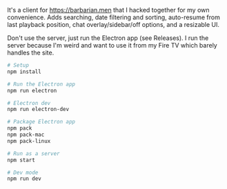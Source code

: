 It's a client for https://barbarian.men that I hacked together for my own convenience. Adds searching, date filtering and sorting, auto-resume from last playback position, chat overlay/sidebar/off options, and a resizable UI.

Don't use the server, just run the Electron app (see Releases). I run the server because I'm weird and want to use it from my Fire TV which barely handles the site.

```bash
# Setup
npm install

# Run the Electron app
npm run electron

# Electron dev
npm run electron-dev

# Package Electron app
npm pack
npm pack-mac
npm pack-linux

# Run as a server
npm start

# Dev mode
npm run dev
```
